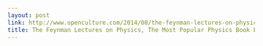 ```yaml
---
layout: post
link: http://www.openculture.com/2014/08/the-feynman-lectures-on-physics-the-most-popular-physics-book-ever-written-now-completely-online.html
title: The Feynman Lectures on Physics, The Most Popular Physics Book Ever Written, Now Completely Online | Open Culture
---
```


